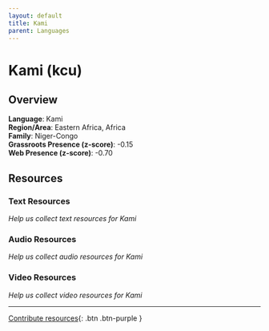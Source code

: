 ```yaml
---
layout: default
title: Kami
parent: Languages
---
```


# Kami (kcu)

## Overview

**Language**: Kami  
**Region/Area**: Eastern Africa, Africa  
**Family**: Niger-Congo  
**Grassroots Presence (z-score)**: -0.15  
**Web Presence (z-score)**: -0.70  

## Resources

### Text Resources
*Help us collect text resources for Kami*

### Audio Resources
*Help us collect audio resources for Kami*

### Video Resources
*Help us collect video resources for Kami*

---

[Contribute resources](https://forms.office.com/e/1SfLJx3u1r){: .btn .btn-purple }
